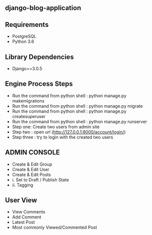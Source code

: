 ## django-blog-application

## Requirements
* PostgreSQL
* Python 3.6

## Library Dependencies
* Django==3.0.5

## Engine Process Steps

* Run the command from python shell : python manage.py makemigrations
* Run the command from python shell : python manage.py migrate
* Run the command from python shell : python manage.py createsuperuser
* Run the command from python shell : python manage.py runserver
* Step one: Create two users from admin site
* Step two : open url (http://127.0.0.1:8000/account/login/)
* Step three : try to login with the created two users

## ADMIN CONSOLE
* Create & Edit Group
* Create & Edit User
* Create & Edit Posts
* i.     Set to Draft / Publish State
* ii.    Tagging

## User View
* View Comments
* Add Comment
* Latest Post
* Most commonly Viewed/Commented Post
